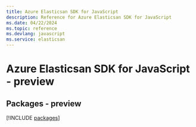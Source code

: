```yaml
---
title: Azure Elasticsan SDK for JavaScript
description: Reference for Azure Elasticsan SDK for JavaScript
ms.date: 04/22/2024
ms.topic: reference
ms.devlang: javascript
ms.service: elasticsan
---
```

# Azure Elasticsan SDK for JavaScript - preview
## Packages - preview
[!INCLUDE [packages](elasticsan-index.md)]